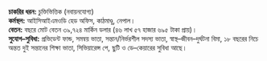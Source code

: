 **চাকরির ধরন:** চুক্তিভিত্তিক (নবায়নযোগ্য)  
**কর্মস্থল:** আইসিআইএমওডি হেড অফিস, কাঠমাণ্ডু, নেপাল।  
**বেতন:** বছরে মোট বেতন ৩৯,৭২৪ মার্কিন ডলার (৪৬ লাখ ৫৭ হাজার ৬৯৫ টাকা প্রায়)।  
**সুযোগ–সুবিধা:** প্রভিডেন্ট ফান্ড, সমন্বয় ভাতা, সন্তান/নির্ভরশীল সদস্য ভাতা, স্বাস্থ–জীবন–দুর্ঘটনা বিমা, ১৮ বছরের নিচে অন্তত দুই সন্তানের শিক্ষা ভাতা, সিভিয়ারেন্স পে, ছুটি ও ডে–কেয়ারের সুবিধা আছে।
